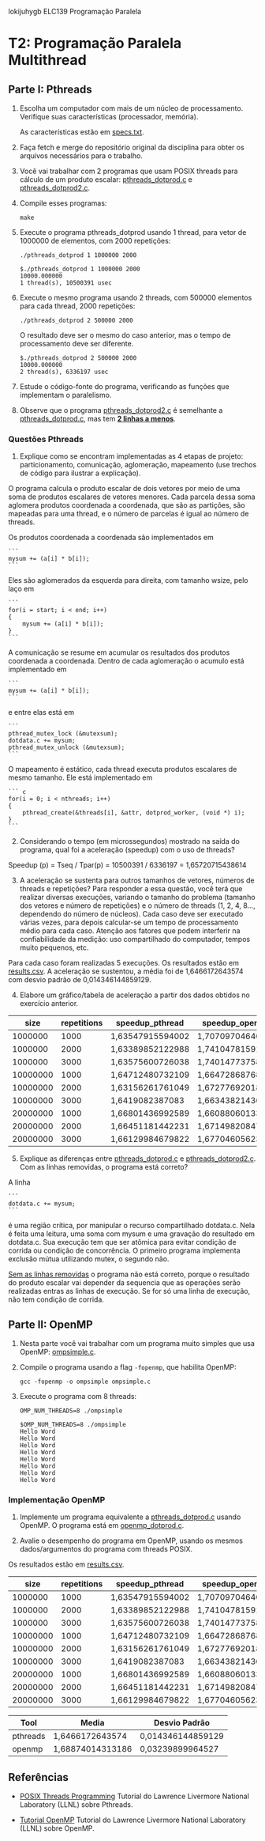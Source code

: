 lokijuhygb
ELC139 Programação Paralela

# T2: Programação Paralela Multithread 

## Parte I: Pthreads

1. Escolha um computador com mais de um núcleo de processamento. Verifique suas características (processador, memória).

    As características estão em [specs.txt](specs.txt).

2. Faça fetch e merge do repositório original da disciplina para obter os arquivos necessários para o trabalho.

3. Você vai trabalhar com 2 programas que usam POSIX threads para cálculo de um produto escalar: [pthreads_dotprod.c](pthreads_dotprod/pthreads_dotprod.c) e [pthreads_dotprod2.c](pthreads_dotprod/pthreads_dotprod2.c).

4. Compile esses programas:

    ```
    make
    ```

5. Execute o programa pthreads_dotprod usando 1 thread, para vetor de 1000000 de elementos, com 2000 repetições:

    ```
    ./pthreads_dotprod 1 1000000 2000
    ```

    ```
    $./pthreads_dotprod 1 1000000 2000
    10000.000000
    1 thread(s), 10500391 usec
    ```

6. Execute o mesmo programa usando 2 threads, com 500000 elementos para cada thread, 2000 repetições:

    ```
    ./pthreads_dotprod 2 500000 2000
    ```

    O resultado deve ser o mesmo do caso anterior, mas o tempo de processamento deve ser diferente.

    ```
    $./pthreads_dotprod 2 500000 2000
    10000.000000
    2 thread(s), 6336197 usec
    ```

7. Estude o código-fonte do programa, verificando as funções que implementam o paralelismo.

8. Observe que o programa [pthreads_dotprod2.c](pthreads_dotprod/pthreads_dotprod2.c) é semelhante a [pthreads_dotprod.c](pthreads_dotprod/pthreads_dotprod.c), mas tem **[2 linhas a menos](output_diff_pdp_pdp2.txt)**.


### Questões Pthreads


1. Explique como se encontram implementadas as 4 etapas de projeto: particionamento, comunicação, aglomeração, mapeamento (use trechos de código para ilustrar a explicação).

O programa calcula o produto escalar de dois vetores por meio de uma soma de produtos escalares de vetores menores. Cada parcela dessa soma aglomera produtos coordenada a coordenada, que são as partições, são mapeadas para uma thread, e o número de parcelas é igual ao número de threads.


Os produtos coordenada a coordenada são implementados em

    ```
    mysum += (a[i] * b[i]);
    ```

Eles são aglomerados da esquerda para direita, com tamanho wsize, pelo laço em 

    ```
    for(i = start; i < end; i++)
    {
        mysum += (a[i] * b[i]);
    }
    ```

A comunicação se resume em acumular os resultados dos produtos coordenada a coordenada. Dentro de cada aglomeração o acumulo está implementado em 

    ```
    mysum += (a[i] * b[i]);
    ```

e entre elas está em

    ```
    pthread_mutex_lock (&mutexsum);
    dotdata.c += mysum;
    pthread_mutex_unlock (&mutexsum);
    ```

O mapeamento é estático, cada thread executa produtos escalares de mesmo tamanho. Ele está implementado em

    ``` c
    for(i = 0; i < nthreads; i++)
    {
        pthread_create(&threads[i], &attr, dotprod_worker, (void *) i);
    }
    ```

2. Considerando o tempo (em microssegundos) mostrado na saída do programa, qual foi a aceleração (speedup) com o uso de threads?

Speedup (p) = Tseq / Tpar(p) = 10500391 / 6336197 = 1,65720715438614

3. A aceleração se sustenta para outros tamanhos de vetores, números de threads e repetições? Para responder a essa questão, você terá que realizar diversas execuções, variando o tamanho do problema (tamanho dos vetores e número de repetições) e o número de threads (1, 2, 4, 8..., dependendo do número de núcleos). Cada caso deve ser executado várias vezes, para depois calcular-se um tempo de processamento médio para cada caso. Atenção aos fatores que podem interferir na confiabilidade da medição: uso compartilhado do computador, tempos muito pequenos, etc.

Para cada caso foram realizadas 5 execuções. Os resultados estão em [results.csv](results.csv). A aceleração se sustentou, a média foi de 1,6466172643574 com desvio padrão de 0,014346144859129.


4. Elabore um gráfico/tabela de aceleração a partir dos dados obtidos no exercício anterior.

| size     | repetitions | speedup_pthread  | speedup_openmp   | 
|----------|-------------|------------------|------------------| 
| 1000000  | 1000        | 1,63547915594002 | 1,70709704640299 | 
| 1000000  | 2000        | 1,63389852122988 | 1,7410478159156  | 
| 1000000  | 3000        | 1,63575600726038 | 1,74014773758552 | 
| 10000000 | 1000        | 1,64712480732109 | 1,66472868768994 | 
| 10000000 | 2000        | 1,63156261761049 | 1,67277692018209 | 
| 10000000 | 3000        | 1,6419082387083  | 1,6634382143647  | 
| 20000000 | 1000        | 1,66801436992589 | 1,66088060133683 | 
| 20000000 | 2000        | 1,66451181442231 | 1,67149820847408 | 
| 20000000 | 3000        | 1,66129984679822 | 1,67704605623503 | 


5. Explique as diferenças entre [pthreads_dotprod.c](pthreads_dotprod/pthreads_dotprod.c) e [pthreads_dotprod2.c](pthreads_dotprod/pthreads_dotprod2.c). Com as linhas removidas, o programa está correto?

A linha

    ```
    dotdata.c += mysum;
    ```

é uma região crítica, por manipular o recurso compartilhado dotdata.c. Nela é feita uma leitura, uma soma com mysum e uma gravação do resultado em dotdata.c. Sua execução tem que ser atômica para evitar condição de corrida ou condição de concorrência. O primeiro programa implementa exclusão mútua utilizando mutex, o segundo não.

[Sem as linhas removidas](output_diff_pdp_pdp2.txt) o programa não está correto, porque o resultado do produto escalar vai depender da sequencia que as operações serão realizadas entras as linhas de execução. Se for só uma linha de execução, não tem condição de corrida.



## Parte II: OpenMP


1. Nesta parte você vai trabalhar com um programa muito simples que usa OpenMP: [ompsimple.c](openmp/ompsimple.c).

2. Compile o programa usando a flag `-fopenmp`, que habilita OpenMP:

    ```
    gcc -fopenmp -o ompsimple ompsimple.c
    ```

3. Execute o programa com 8 threads:

    ```
    OMP_NUM_THREADS=8 ./ompsimple
    ```

    ```
    $OMP_NUM_THREADS=8 ./ompsimple
    Hello Word
    Hello Word
    Hello Word
    Hello Word
    Hello Word
    Hello Word
    Hello Word
    Hello Word
    ```

### Implementação OpenMP

1. Implemente um programa equivalente a [pthreads_dotprod.c](pthreads_dotprod/pthreads_dotprod.c) usando OpenMP.
O programa está em [openmp_dotprod.c](openmp/openmp_dotprod.c).

2. Avalie o desempenho do programa em OpenMP, usando os mesmos dados/argumentos do programa com threads POSIX. 

Os resultados estão em [results.csv](results.csv).

| size     | repetitions | speedup_pthread  | speedup_openmp   | 
|----------|-------------|------------------|------------------| 
| 1000000  | 1000        | 1,63547915594002 | 1,70709704640299 | 
| 1000000  | 2000        | 1,63389852122988 | 1,7410478159156  | 
| 1000000  | 3000        | 1,63575600726038 | 1,74014773758552 | 
| 10000000 | 1000        | 1,64712480732109 | 1,66472868768994 | 
| 10000000 | 2000        | 1,63156261761049 | 1,67277692018209 | 
| 10000000 | 3000        | 1,6419082387083  | 1,6634382143647  | 
| 20000000 | 1000        | 1,66801436992589 | 1,66088060133683 | 
| 20000000 | 2000        | 1,66451181442231 | 1,67149820847408 | 
| 20000000 | 3000        | 1,66129984679822 | 1,67704605623503 | 


| Tool     | Media            | Desvio Padrão     | 
|----------|------------------|-------------------| 
| pthreads | 1,6466172643574  | 0,014346144859129 | 
| openmp   | 1,68874014313186 | 0,03239899964527  | 


## Referências

- [POSIX Threads Programming](http://www.llnl.gov/computing/tutorials/pthreads/)
Tutorial do Lawrence Livermore National Laboratory (LLNL) sobre Pthreads.

- [Tutorial OpenMP](https://computing.llnl.gov/tutorials/openMP/)
Tutorial do Lawrence Livermore National Laboratory (LLNL) sobre OpenMP.
